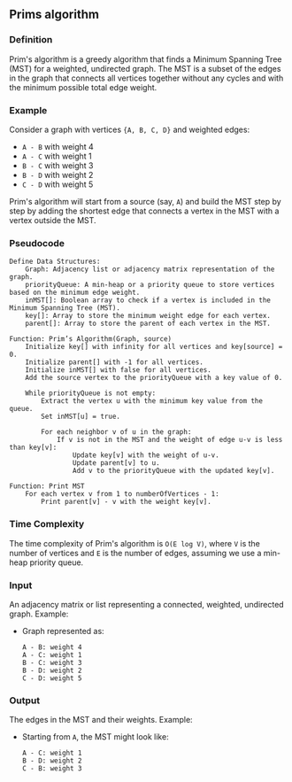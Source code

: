 ## Prims algorithm 
### Definition
Prim's algorithm is a greedy algorithm that finds a Minimum Spanning Tree (MST) for a weighted, undirected graph. The MST is a subset of the edges in the graph that connects all vertices together without any cycles and with the minimum possible total edge weight.

### Example
Consider a graph with vertices `{A, B, C, D}` and weighted edges:
- `A - B` with weight 4
- `A - C` with weight 1
- `B - C` with weight 3
- `B - D` with weight 2
- `C - D` with weight 5

Prim's algorithm will start from a source (say, `A`) and build the MST step by step by adding the shortest edge that connects a vertex in the MST with a vertex outside the MST.

### Pseudocode
```plaintext
Define Data Structures:
    Graph: Adjacency list or adjacency matrix representation of the graph.
    priorityQueue: A min-heap or a priority queue to store vertices based on the minimum edge weight.
    inMST[]: Boolean array to check if a vertex is included in the Minimum Spanning Tree (MST).
    key[]: Array to store the minimum weight edge for each vertex.
    parent[]: Array to store the parent of each vertex in the MST.

Function: Prim’s Algorithm(Graph, source)
    Initialize key[] with infinity for all vertices and key[source] = 0.
    Initialize parent[] with -1 for all vertices.
    Initialize inMST[] with false for all vertices.
    Add the source vertex to the priorityQueue with a key value of 0.

    While priorityQueue is not empty:
        Extract the vertex u with the minimum key value from the queue.
        Set inMST[u] = true.
        
        For each neighbor v of u in the graph:
            If v is not in the MST and the weight of edge u-v is less than key[v]:
                Update key[v] with the weight of u-v.
                Update parent[v] to u.
                Add v to the priorityQueue with the updated key[v].

Function: Print MST
    For each vertex v from 1 to numberOfVertices - 1:
        Print parent[v] - v with the weight key[v].
```

### Time Complexity
The time complexity of Prim's algorithm is `O(E log V)`, where `V` is the number of vertices and `E` is the number of edges, assuming we use a min-heap priority queue.

### Input
An adjacency matrix or list representing a connected, weighted, undirected graph.
Example:
- Graph represented as:
    ```
    A - B: weight 4
    A - C: weight 1
    B - C: weight 3
    B - D: weight 2
    C - D: weight 5
    ```

### Output
The edges in the MST and their weights.
Example:
- Starting from `A`, the MST might look like:
    ```
    A - C: weight 1
    B - D: weight 2
    C - B: weight 3
    ```
